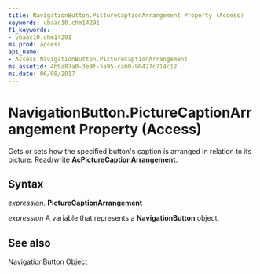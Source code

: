```yaml
---
title: NavigationButton.PictureCaptionArrangement Property (Access)
keywords: vbaac10.chm14291
f1_keywords:
- vbaac10.chm14291
ms.prod: access
api_name:
- Access.NavigationButton.PictureCaptionArrangement
ms.assetid: 4b9a87a0-3e9f-5a95-cab0-90427c714c12
ms.date: 06/08/2017
---
```



# NavigationButton.PictureCaptionArrangement Property (Access)

Gets or sets how the specified button's caption is arranged in relation to its picture. Read/write  **[AcPictureCaptionArrangement](Access.AcPictureCaptionArrangement.md)**.


## Syntax

 _expression_. **PictureCaptionArrangement**

 _expression_ A variable that represents a **NavigationButton** object.


## See also


[NavigationButton Object](Access.NavigationButton.md)

